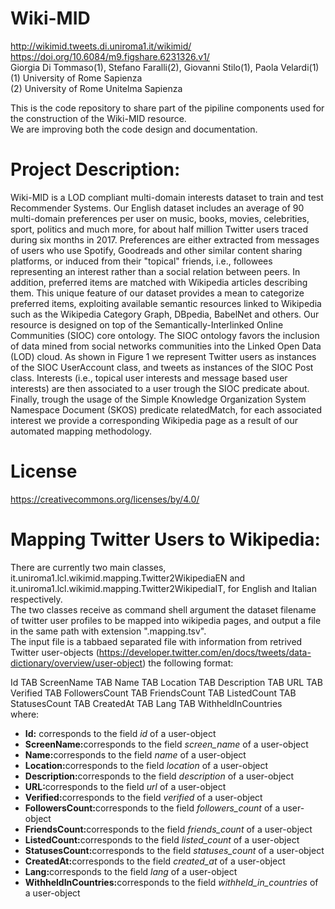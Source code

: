 # Wiki-MID
http://wikimid.tweets.di.uniroma1.it/wikimid/<br>
https://doi.org/10.6084/m9.figshare.6231326.v1/<br>
Giorgia Di Tommaso(1), Stefano Faralli(2), Giovanni Stilo(1), Paola Velardi(1)<br>
(1) University of Rome Sapienza<br>
(2) University of Rome Unitelma Sapienza<br>

This is the code repository to share part of the pipiline components used for the construction of the Wiki-MID resource.<br>
We are improving both the code design and documentation. 

# Project Description:
Wiki-MID is a LOD compliant multi-domain interests dataset to train and test Recommender Systems. Our English dataset includes an average of 90 multi-domain preferences per user on music, books, movies, celebrities, sport, politics and much more, for about half million Twitter users traced during six months in 2017. Preferences are either extracted from messages of users who use Spotify, Goodreads and other similar content sharing platforms, or induced from their "topical" friends, i.e., followees representing an interest rather than a social relation between peers. In addition, preferred items are matched with Wikipedia articles describing them. This unique feature of our dataset provides a mean to categorize preferred items, exploiting available semantic resources linked to Wikipedia such as the Wikipedia Category Graph, DBpedia, BabelNet and others.
Our resource is designed on top of the Semantically-Interlinked Online Communities (SIOC) core ontology. The SIOC ontology favors the inclusion of data mined from social networks communities into the Linked Open Data (LOD) cloud. As shown in Figure 1 we represent Twitter users as instances of the SIOC UserAccount class, and tweets as instances of the SIOC Post class. Interests (i.e., topical user interests and message based user interests) are then associated to a user trough the SIOC predicate about. Finally, trough the usage of the Simple Knowledge Organization System Namespace Document (SKOS) predicate relatedMatch, for each associated interest we provide a corresponding Wikipedia page as a result of our automated mapping methodology.

# License
https://creativecommons.org/licenses/by/4.0/

# Mapping Twitter Users to Wikipedia:

There are currently two main classes, it.uniroma1.lcl.wikimid.mapping.Twitter2WikipediaEN and it.uniroma1.lcl.wikimid.mapping.Twitter2WikipediaIT, for English and Italian respectively. <br>
The two classes receive as command shell argument the dataset filename of twitter user profiles to be mapped into wikipedia pages, and output a file in the same path with extension ".mapping.tsv".<br>
The input file is a tabbaed separated file with information from retrived Twitter user-objects (https://developer.twitter.com/en/docs/tweets/data-dictionary/overview/user-object) the following format:<br>

Id TAB ScreenName TAB Name TAB Location TAB Description TAB URL TAB Verified TAB FollowersCount TAB FriendsCount TAB ListedCount TAB StatusesCount TAB CreatedAt TAB Lang TAB WithheldInCountries <br>
where:<br>
<ul>
 <li><b>Id:</b> corresponds to the field <i>id</i> of a user-object</li>
  <li><b>ScreenName:</b>corresponds to the field <i>screen_name</i> of a user-object</li>
  <li><b>Name:</b>corresponds to the field <i>name</i> of a user-object</li>
  <li><b>Location:</b>corresponds to the field <i>location</i> of a user-object</li>
  <li><b>Description:</b>corresponds to the field <i>description</i> of a user-object</li>
  <li><b>URL:</b>corresponds to the field <i>url</i> of a user-object</li>
   <li><b>Verified:</b>corresponds to the field <i>verified</i> of a user-object</li>
  <li><b>FollowersCount:</b>corresponds to the field <i>followers_count</i> of a user-object</li>
    <li><b>FriendsCount:</b>corresponds to the field <i>friends_count</i> of a user-object</li>
  <li><b>ListedCount:</b>corresponds to the field <i>listed_count</i> of a user-object</li>
    <li><b>StatusesCount:</b>corresponds to the field <i>statuses_count</i> of a user-object</li>
  <li><b>CreatedAt:</b>corresponds to the field <i>created_at</i> of a user-object</li>
     <li><b>Lang:</b>corresponds to the field <i>lang</i> of a user-object</li>
  <li><b>WithheldInCountries:</b>corresponds to the field <i>withheld_in_countries</i> of a user-object</li>
 
 </ul>






